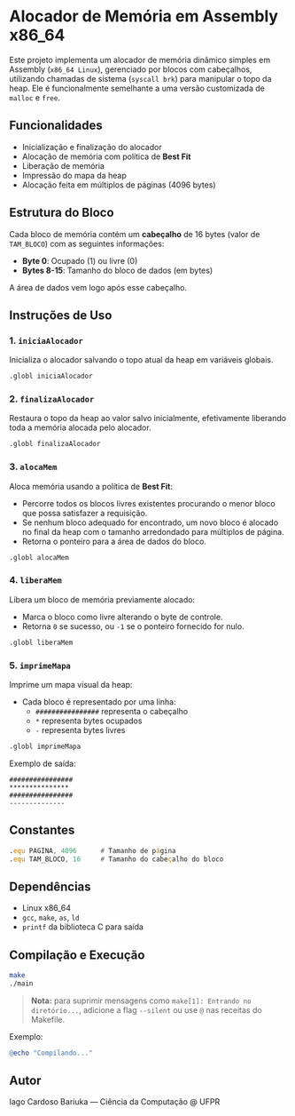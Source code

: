 
# Alocador de Memória em Assembly x86_64

Este projeto implementa um alocador de memória dinâmico simples em Assembly (`x86_64 Linux`), gerenciado por blocos com cabeçalhos, utilizando chamadas de sistema (`syscall brk`) para manipular o topo da heap. Ele é funcionalmente semelhante a uma versão customizada de `malloc` e `free`.

## Funcionalidades

- Inicialização e finalização do alocador
- Alocação de memória com política de **Best Fit**
- Liberação de memória
- Impressão do mapa da heap
- Alocação feita em múltiplos de páginas (4096 bytes)

## Estrutura do Bloco

Cada bloco de memória contém um **cabeçalho** de 16 bytes (valor de `TAM_BLOCO`) com as seguintes informações:

- **Byte 0**: Ocupado (1) ou livre (0)
- **Bytes 8-15**: Tamanho do bloco de dados (em bytes)

A área de dados vem logo após esse cabeçalho.

## Instruções de Uso

### 1. `iniciaAlocador`

Inicializa o alocador salvando o topo atual da heap em variáveis globais.

```asm
.globl iniciaAlocador
```

### 2. `finalizaAlocador`

Restaura o topo da heap ao valor salvo inicialmente, efetivamente liberando toda a memória alocada pelo alocador.

```asm
.globl finalizaAlocador
```

### 3. `alocaMem`

Aloca memória usando a política de **Best Fit**:

- Percorre todos os blocos livres existentes procurando o menor bloco que possa satisfazer a requisição.
- Se nenhum bloco adequado for encontrado, um novo bloco é alocado no final da heap com o tamanho arredondado para múltiplos de página.
- Retorna o ponteiro para a área de dados do bloco.

```asm
.globl alocaMem
```

### 4. `liberaMem`

Libera um bloco de memória previamente alocado:

- Marca o bloco como livre alterando o byte de controle.
- Retorna `0` se sucesso, ou `-1` se o ponteiro fornecido for nulo.

```asm
.globl liberaMem
```

### 5. `imprimeMapa`

Imprime um mapa visual da heap:

- Cada bloco é representado por uma linha:
  - `################` representa o cabeçalho
  - `*` representa bytes ocupados
  - `-` representa bytes livres

```asm
.globl imprimeMapa
```

Exemplo de saída:
```
################
***************
################
--------------
```

## Constantes

```asm
.equ PAGINA, 4096      # Tamanho de página
.equ TAM_BLOCO, 16     # Tamanho do cabeçalho do bloco
```

## Dependências

- Linux x86_64
- `gcc`, `make`, `as`, `ld`
- `printf` da biblioteca C para saída

## Compilação e Execução

```bash
make
./main
```

> **Nota:** para suprimir mensagens como `make[1]: Entrando no diretório...`, adicione a flag `--silent` ou use `@` nas receitas do Makefile.

Exemplo:
```makefile
@echo "Compilando..."
```

## Autor

Iago Cardoso Bariuka — Ciência da Computação @ UFPR
